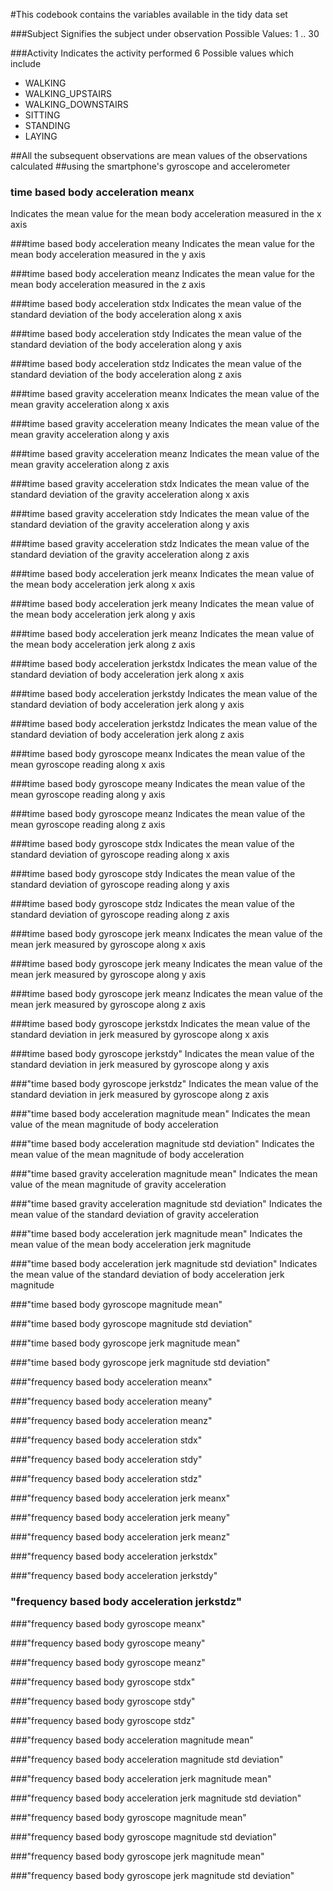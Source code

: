 #This codebook contains the variables available in the tidy data set

###Subject
Signifies the subject under observation
Possible Values: 1 .. 30

###Activity
Indicates the activity performed
6 Possible values which include
* WALKING
* WALKING_UPSTAIRS
* WALKING_DOWNSTAIRS
* SITTING
* STANDING
* LAYING

##All the subsequent observations are mean values of the observations calculated
##using the smartphone's gyroscope and accelerometer

### time based body acceleration meanx
Indicates the mean value for the mean body acceleration measured in the x axis

###time based body acceleration meany
Indicates the mean value for the mean body acceleration measured in the y axis

###time based body acceleration meanz
Indicates the mean value for the mean body acceleration measured in the z axis

###time based body acceleration stdx
Indicates the mean value of the standard deviation of the body acceleration along x axis

###time based body acceleration stdy
Indicates the mean value of the standard deviation of the body acceleration along y axis

###time based body acceleration stdz
Indicates the mean value of the standard deviation of the body acceleration along z axis

###time based gravity acceleration meanx
Indicates the mean value of the mean gravity acceleration along x axis

###time based gravity acceleration meany
Indicates the mean value of the mean gravity acceleration along y axis

###time based gravity acceleration meanz
Indicates the mean value of the mean gravity acceleration along z axis


###time based gravity acceleration stdx
Indicates the mean value of the standard deviation of the gravity acceleration along x axis

###time based gravity acceleration stdy
Indicates the mean value of the standard deviation of the gravity acceleration along y axis

###time based gravity acceleration stdz
Indicates the mean value of the standard deviation of the gravity acceleration along z axis

###time based body acceleration jerk meanx
Indicates the mean value of the mean body acceleration jerk along x axis

###time based body acceleration jerk meany
Indicates the mean value of the mean body acceleration jerk along y axis

###time based body acceleration jerk meanz
Indicates the mean value of the mean body acceleration jerk along z axis

###time based body acceleration jerkstdx
Indicates the mean value of the standard deviation of body acceleration jerk along x axis

###time based body acceleration jerkstdy
Indicates the mean value of the standard deviation of body acceleration jerk along y axis

###time based body acceleration jerkstdz
Indicates the mean value of the standard deviation of body acceleration jerk along z axis

###time based body gyroscope meanx
Indicates the mean value of the mean gyroscope reading along x axis

###time based body gyroscope meany
Indicates the mean value of the mean gyroscope reading along y axis

###time based body gyroscope meanz
Indicates the mean value of the mean gyroscope reading along z axis

###time based body gyroscope stdx
Indicates the mean value of the standard deviation of gyroscope reading along x axis

###time based body gyroscope stdy
Indicates the mean value of the standard deviation of gyroscope reading along y axis

###time based body gyroscope stdz
Indicates the mean value of the standard deviation of gyroscope reading along z axis


###time based body gyroscope jerk meanx
Indicates the mean value of the mean jerk measured by gyroscope along x axis


###time based body gyroscope jerk meany
Indicates the mean value of the mean jerk measured by gyroscope along y axis

###time based body gyroscope jerk meanz
Indicates the mean value of the mean jerk measured by gyroscope along z axis

###time based body gyroscope jerkstdx
Indicates the mean value of the standard deviation in jerk measured by gyroscope along x axis


###time based body gyroscope jerkstdy"
Indicates the mean value of the standard deviation in jerk measured by gyroscope along y axis

###"time based body gyroscope jerkstdz"
Indicates the mean value of the standard deviation in jerk measured by gyroscope along z axis

###"time based body acceleration magnitude mean"
Indicates the mean value of the mean magnitude of body acceleration


###"time based body acceleration magnitude std deviation"
Indicates the mean value of the mean magnitude of body acceleration

###"time based gravity acceleration magnitude mean"
Indicates the mean value of the mean magnitude of gravity acceleration

###"time based gravity acceleration magnitude std deviation"
Indicates the mean value of the standard deviation of gravity acceleration

###"time based body acceleration jerk magnitude mean"
Indicates the mean value of the mean body acceleration jerk magnitude


###"time based body acceleration jerk magnitude std deviation"
Indicates the mean value of the standard deviation of body acceleration jerk magnitude

###"time based body gyroscope magnitude mean"

###"time based body gyroscope magnitude std deviation"

###"time based body gyroscope jerk magnitude mean"

###"time based body gyroscope jerk magnitude std deviation"

###"frequency based body acceleration meanx"

###"frequency based body acceleration meany"

###"frequency based body acceleration meanz"

###"frequency based body acceleration stdx"

###"frequency based body acceleration stdy"

###"frequency based body acceleration stdz"

###"frequency based body acceleration jerk meanx"

###"frequency based body acceleration jerk meany"

###"frequency based body acceleration jerk meanz"

###"frequency based body acceleration jerkstdx"

###"frequency based body acceleration jerkstdy"

### "frequency based body acceleration jerkstdz"

###"frequency based body gyroscope meanx"

###"frequency based body gyroscope meany"

###"frequency based body gyroscope meanz"

###"frequency based body gyroscope stdx"

###"frequency based body gyroscope stdy"

###"frequency based body gyroscope stdz"

###"frequency based body acceleration magnitude mean"

###"frequency based body acceleration magnitude std deviation"

###"frequency based body acceleration jerk magnitude mean"

###"frequency based body acceleration jerk magnitude std deviation"

###"frequency based body gyroscope magnitude mean"

###"frequency based body gyroscope magnitude std deviation"

###"frequency based body gyroscope jerk magnitude mean"

###"frequency based body gyroscope jerk magnitude std deviation"
